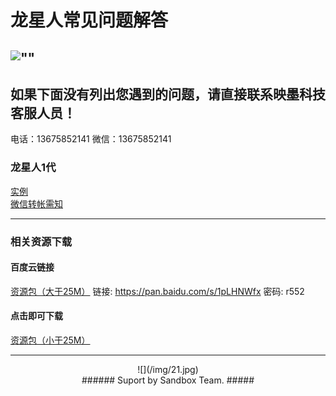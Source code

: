 # 龙星人常见问题解答 #
![""](images/图片名字.扩展名)
----------

## 如果下面没有列出您遇到的问题，请直接联系映墨科技客服人员！ #
电话：13675852141 微信：13675852141

### 龙星人1代 ###

[实例](example.html "实例")    
[微信转帐需知](example.html "实例")   

---------------------------------
### 相关资源下载 ###
#### 百度云链接 ####
[资源包（大于25M）]("") 链接: https://pan.baidu.com/s/1pLHNWfx 密码: r552    

#### 点击即可下载 ####
[资源包（小于25M）](/attachment/sandbox/发货-桌面沙盘版.zip "资源包（小于25M）")   



---------------------------------

<center> ![](/img/21.jpg) </center>

<center> 
###### Suport by Sandbox Team. #####
</center>

